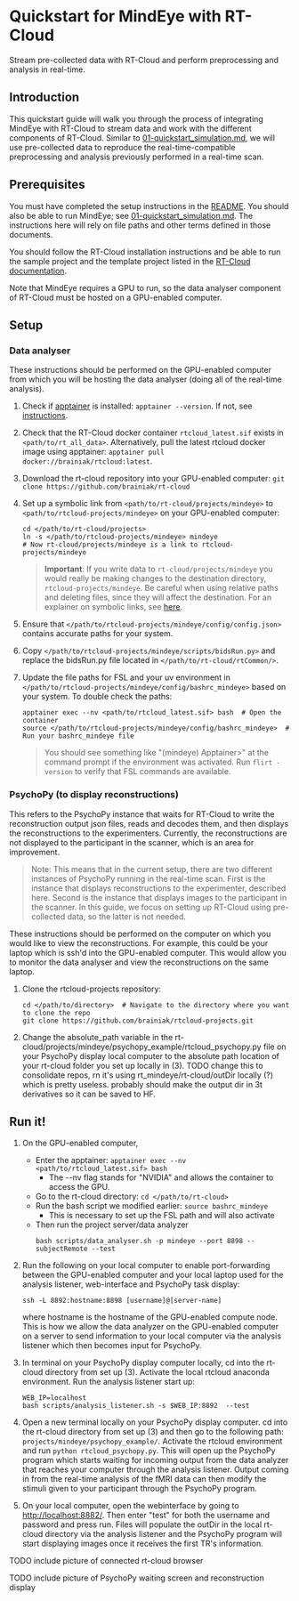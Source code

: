 # Quickstart for MindEye with RT-Cloud
Stream pre-collected data with RT-Cloud and perform preprocessing and analysis in real-time.

## Introduction
This quickstart guide will walk you through the process of integrating MindEye with RT-Cloud to stream data and work with the different components of RT-Cloud. Similar to [01-quickstart_simulation.md](01-quickstart_simulation.md), we will use pre-collected data to reproduce the real-time-compatible preprocessing and analysis previously performed in a real-time scan. 

## Prerequisites
You must have completed the setup instructions in the [README](../README.md). You should also be able to run MindEye; see [01-quickstart_simulation.md](01-quickstart_simulation.md). The instructions here will rely on file paths and other terms defined in those documents.

You should follow the RT-Cloud installation instructions and be able to run the sample project and the template project listed in the [RT-Cloud documentation](https://github.com/brainiak/rt-cloud/tree/master?tab=readme-ov-file#realtime-fmri-cloud-framework).

Note that MindEye requires a GPU to run, so the data analyser component of RT-Cloud must be hosted on a GPU-enabled computer. 

## Setup
### Data analyser
These instructions should be performed on the GPU-enabled computer from which you will be hosting the data analyser (doing all of the real-time analysis). 

1. Check if [apptainer](https://apptainer.org/) is installed: `apptainer --version`. If not, see [instructions](https://apptainer.org/docs/user/main/quick_start.html).
2. Check that the RT-Cloud docker container `rtcloud_latest.sif` exists in `<path/to/rt_all_data>`. Alternatively, pull the latest rtcloud docker image using apptainer: `apptainer pull docker://brainiak/rtcloud:latest`.
3. Download the rt-cloud repository into your GPU-enabled computer: `git clone https://github.com/brainiak/rt-cloud`
4. Set up a symbolic link from `<path/to/rt-cloud/projects/mindeye>` to `<path/to/rtcloud-projects/mindeye>` on your GPU-enabled computer: 
   ```
   cd </path/to/rt-cloud/projects>
   ln -s </path/to/rtcloud-projects/mindeye> mindeye
   # Now rt-cloud/projects/mindeye is a link to rtcloud-projects/mindeye
   ```
   > **Important**: If you write data to `rt-cloud/projects/mindeye` you would really be making changes to the destination directory, `rtcloud-projects/mindeye`. Be careful when using relative paths and deleting files, since they will affect the destination. For an explainer on symbolic links, see [here](https://www.freecodecamp.org/news/symlink-tutorial-in-linux-how-to-create-and-remove-a-symbolic-link/).
5. Ensure that `</path/to/rtcloud-projects/mindeye/config/config.json>` contains accurate paths for your system.
6. Copy `</path/to/rtcloud-projects/mindeye/scripts/bidsRun.py>` and replace the bidsRun.py file located in `</path/to/rt-cloud/rtCommon/>`.
7. Update the file paths for FSL and your uv environment in `</path/to/rtcloud-projects/mindeye/config/bashrc_mindeye>` based on your system. To double check the paths:

   ```
   apptainer exec --nv <path/to/rtcloud_latest.sif> bash  # Open the container
   source </path/to/rtcloud-projects/mindeye/config/bashrc_mindeye>  # Run your bashrc_mindeye file
   ```
   > You should see something like "(mindeye) Apptainer>" at the command prompt if the environment was activated. Run `flirt -version` to verify that FSL commands are available.

### PsychoPy (to display reconstructions)
This refers to the PsychoPy instance that waits for RT-Cloud to write the reconstruction output json files, reads and decodes them, and then displays the reconstructions to the experimenters. Currently, the reconstructions are not displayed to the participant in the scanner, which is an area for improvement.

> Note: This means that in the current setup, there are two different instances of PsychoPy running in the real-time scan. First is the instance that displays reconstructions to the experimenter, described here. Second is the instance that displays images to the participant in the scanner. In this guide, we focus on setting up RT-Cloud using pre-collected data, so the latter is not needed. 

These instructions should be performed on the computer on which you would like to view the reconstructions. For example, this could be your laptop which is ssh'd into the GPU-enabled computer. This would allow you to monitor the data analyser and view the reconstructions on the same laptop.

1. Clone the rtcloud-projects repository: 
   ```
   cd </path/to/directory>  # Navigate to the directory where you want to clone the repo
   git clone https://github.com/brainiak/rtcloud-projects.git
   ```
2. Change the absolute_path variable in the rt-cloud/projects/mindeye/psychopy_example/rtcloud_psychopy.py file on your PsychoPy display local computer to the absolute path location of your rt-cloud folder you set up locally in (3). TODO change this to consolidate repos, rn it's using rt_mindeye/rt-cloud/outDir locally (?) which is pretty useless. probably should make the output dir in 3t derivatives so it can be saved to HF.

## Run it!
1) On the GPU-enabled computer,
   * Enter the apptainer: `apptainer exec --nv <path/to/rtcloud_latest.sif> bash`
      * The --nv flag stands for "NVIDIA" and allows the container to access the GPU.
   * Go to the rt-cloud directory: `cd </path/to/rt-cloud>`
   * Run the bash script we modified earlier: `source bashrc_mindeye`
      * This is necessary to set up the FSL path and will also activate 
   * Then run the project server/data analyzer
     ```
     bash scripts/data_analyser.sh -p mindeye --port 8898 --subjectRemote --test
     ```
3) Run the following on your local computer to enable port-forwarding between the GPU-enabled computer and your local laptop
   used for the analysis listener, web-interface and PsychoPy task display:
   ```
   ssh -L 8892:hostname:8898 [username]@[server-name]
   ```
   where hostname is the hostname of the GPU-enabled compute node. This is how we allow the data analyzer on the GPU-enabled computer on a server to send information to your local computer via the analysis listener which then becomes input for PsychoPy.
4) In terminal on your PsychoPy display computer locally, cd into the rt-cloud directory from set up (3). Activate the local rtcloud anaconda environment. Run the analysis listener start up:
   ```
   WEB_IP=localhost
   bash scripts/analysis_listener.sh -s $WEB_IP:8892  --test
   ```

5) Open a new terminal locally on your PsychoPy display computer. cd into the rt-cloud directory from set up (3) and then go to the following path: ```projects/mindeye/psychopy_example/```. Activate the rtcloud environment and run ```python rtcloud_psychopy.py```. This will open up the PsychoPy program which starts waiting for incoming output from the data analyzer that reaches your computer through the analysis listener. Output coming in from the real-time analysis of the fMRI data can then modify the stimuli given to your participant through the PsychoPy program. 

6) On your local computer, open the webinterface by going to [http://localhost:8882/](http://localhost:8882/). Then enter "test" for both the username and password and press run. Files will populate the outDir in the local rt-cloud directory via the analysis listener and the PsychoPy program will start displaying images once it receives the first TR's information.

TODO include picture of connected rt-cloud browser

TODO include picture of PsychoPy waiting screen and reconstruction display
